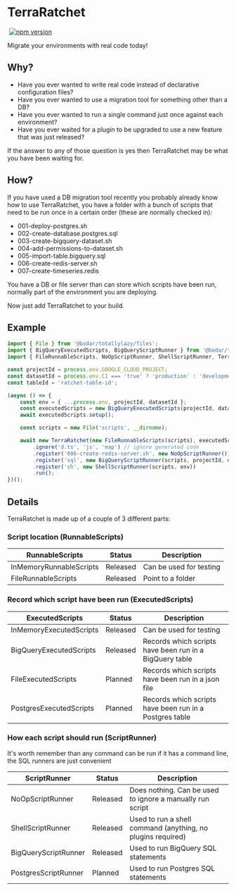 # TerraRatchet

[![<Triptease>](https://circleci.com/gh/triptease/terra-ratchet.svg?style=svg)](https://app.circleci.com/pipelines/github/triptease/terra-ratchet) [![npm version](https://badge.fury.io/js/@bodar%2Fterra-ratchet.svg)](https://badge.fury.io/js/@bodar%2Fterra-ratchet)

Migrate your environments with real code today!

## Why?

* Have you ever wanted to write real code instead of declarative configuration files?
* Have you ever wanted to use a migration tool for something other than a DB?
* Have you ever wanted to run a single command just once against each environment?
* Have you ever waited for a plugin to be upgraded to use a new feature that was just released?

If the answer to any of those question is yes then TerraRatchet may be what you have been waiting for.

## How?

If you have used a DB migration tool recently you probably already know how to use TerraRatchet, you have a folder with 
a bunch of scripts that need to be run once in a certain order (these are normally checked in):

* 001-deploy-postgres.sh
* 002-create-database.postgres.sql
* 003-create-bigquery-dataset.sh
* 004-add-permissions-to-dataset.sh
* 005-import-table.bigquery.sql
* 006-create-redis-server.sh
* 007-create-timeseries.redis

You have a DB or file server than can store which scripts have been run, normally part of the environment you are deploying.

Now just add TerraRatchet to your build.

## Example

```typescript
import { File } from '@bodar/totallylazy/files';
import { BigQueryExecutedScripts, BigQueryScriptRunner } from '@bodar/terra-ratchet-big-query';
import { FileRunnableScripts, NoOpScriptRunner, ShellScriptRunner, TerraRatchet } from '@bodar/terra-ratchet';

const projectId = process.env.GOOGLE_CLOUD_PROJECT;
const datasetId = process.env.CI === 'true' ? 'production' : 'development';
const tableId = 'ratchet-table-id';

(async () => {
    const env = { ...process.env, projectId, datasetId };
    const executedScripts = new BigQueryExecutedScripts(projectId, datasetId, tableId);
    await executedScripts.setup();

    const scripts = new File('scripts', __dirname);

    await new TerraRatchet(new FileRunnableScripts(scripts), executedScripts)
        .ignore('d.ts', 'js', 'map') // ignore generated code
        .register('006-create-redis-server.sh', new NoOpScriptRunner()) // skip manually ran script
        .register('sql', new BigQueryScriptRunner(scripts, projectId, datasetId))
        .register('sh', new ShellScriptRunner(scripts, env))
        .run();
})();
```


## Details

TerraRatchet is made up of a couple of 3 different parts:

### Script location (RunnableScripts)

| RunnableScripts         | Status   | Description             |
|-------------------------|----------|-------------------------|
| InMemoryRunnableScripts | Released | Can be used for testing |
| FileRunnableScripts     | Released | Point to a folder       |

### Record which script have been run (ExecutedScripts)

| ExecutedScripts         | Status   | Description                                             |
|-------------------------|----------|---------------------------------------------------------|
| InMemoryExecutedScripts | Released | Can be used for testing                                 |
| BigQueryExecutedScripts | Released | Records which scripts have been run in a BigQuery table |
| FileExecutedScripts     | Planned  | Records which scripts have been run in a json file      |
| PostgresExecutedScripts | Planned  | Records which scripts have been run in a Postgres table |


### How each script should run (ScriptRunner)

It's worth remember than any command can be run if it has a command line, the SQL runners are just convenient

| ScriptRunner         | Status    | Description                                                 |
|----------------------|-----------|-------------------------------------------------------------|
| NoOpScriptRunner     | Released  | Does nothing. Can be used to ignore a manually run script   |
| ShellScriptRunner    | Released  | Used to run a shell command (anything, no plugins required) |
| BigQueryScriptRunner | Released  | Used to run BigQuery SQL statements                         |
| PostgresScriptRunner | Planned   | Used to run Postgres SQL statements                         |


